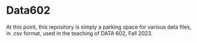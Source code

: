 # Data602
At this point, this repository is simply a parking space for various data files, in .csv format, used in the teaching of DATA 602, Fall 2023.
